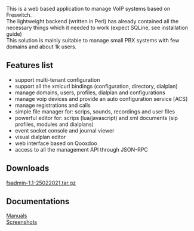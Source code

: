 <p>
 This is a web based application to manage VoIP systems based on Freswitch.<br>
 The lightweight backend (written in Perl) has already contained all the necessary things which it needed to work (expect SQLine, see installation guide)<br>
 This solution is mainly suitable to manage small PBX systems with few domains and about 1k users.
</p>

## Features list
 - support multi-tenant configuration
 - support all the xmlcurl bindings (configuration, directory, dialplan)
 - manage domains, users, profiles, dialplan and configurations
 - manage voip devices and provide an auto configuration service [ACS]
 - manage registrations and calls
 - simple file manager for: scrips, sounds, recordings and user files
 - powerful editor for: scrips (lua/javascript) and xml documents (sip profiles, modules and dialplans)
 - event socket console and journal viewer
 - visual dialplan editor
 - web interface based on Qooxdoo
 - access to all the management API through JSON-RPC
 
## Downloads 
 [fsadmin-1.1-25022021.tar.gz](https://github.com/akscf/fsadmin/blob/main/bin/fsadmin-1.1-25022021.tar.gz)
 
## Documentations
<a href="https://akscf.org/?page=projects/fsadmin/main" target="_blank">Manuals</a><br>
<a href="https://akscf.org/?page=projects/fsadmin/screenshots" target="_blank">Screenshots</a><br>

